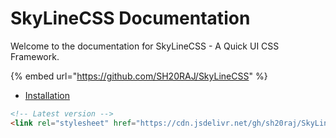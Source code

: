 # SkyLineCSS Documentation

Welcome to the documentation for SkyLineCSS - A Quick UI CSS Framework.



{% embed url="https://github.com/SH20RAJ/SkyLineCSS" %}

* [Installation](installation.md)

```html
<!-- Latest version -->
<link rel="stylesheet" href="https://cdn.jsdelivr.net/gh/sh20raj/SkyLineCSS@latest/skyline.min.css">
```
